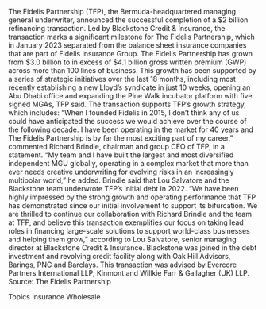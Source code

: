 The Fidelis Partnership (TFP), the Bermuda-headquartered managing general underwriter, announced the successful completion of a $2 billion refinancing transaction.
Led by Blackstone Credit & Insurance, the transaction marks a significant milestone for The Fidelis Partnership, which in January 2023 separated from the balance sheet insurance companies that are part of Fidelis Insurance Group.
The Fidelis Partnership has grown from $3.0 billion to in excess of $4.1 billion gross written premium (GWP) across more than 100 lines of business.
This growth has been supported by a series of strategic initiatives over the last 18 months, including most recently establishing a new Lloyd’s syndicate in just 10 weeks, opening an Abu Dhabi office and expanding the Pine Walk incubator platform with five signed MGAs, TFP said.
The transaction supports TFP’s growth strategy, which includes:
“When I founded Fidelis in 2015, I don’t think any of us could have anticipated the success we would achieve over the course of the following decade. I have been operating in the market for 40 years and The Fidelis Partnership is by far the most exciting part of my career,” commented Richard Brindle, chairman and group CEO of TFP, in a statement.
“My team and I have built the largest and most diversified independent MGU globally, operating in a complex market that more than ever needs creative underwriting for evolving risks in an increasingly multipolar world,” he added.
Brindle said that Lou Salvatore and the Blackstone team underwrote TFP’s initial debt in 2022.
“We have been highly impressed by the strong growth and operating performance that TFP has demonstrated since our initial involvement to support its bifurcation. We are thrilled to continue our collaboration with Richard Brindle and the team at TFP, and believe this transaction exemplifies our focus on taking lead roles in financing large-scale solutions to support world-class businesses and helping them grow,” according to Lou Salvatore, senior managing director at Blackstone Credit & Insurance.
Blackstone was joined in the debt investment and revolving credit facility along with Oak Hill Advisors, Barings, PNC and Barclays. This transaction was advised by Evercore Partners International LLP, Kinmont and Willkie Farr & Gallagher (UK) LLP.
Source: The Fidelis Partnership

Topics
Insurance Wholesale
